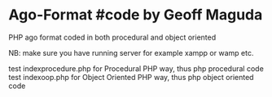 # Ago-Format #code by Geoff Maguda

PHP ago format coded in both procedural and object oriented

NB: make sure you have running server for example xampp or wamp etc.

   test  indexprocedure.php    for Procedural PHP way, thus php procedural code
   test  indexoop.php          for Object Oriented PHP way, thus php object oriented code
